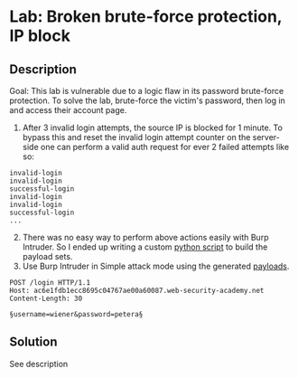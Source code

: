 # Lab: Broken brute-force protection, IP block
## Description
Goal: This lab is vulnerable due to a logic flaw in its password brute-force protection. To solve the lab, brute-force the victim's password, then log in and access their account page.

1. After 3 invalid login attempts, the source IP is blocked for 1 minute. To bypass this and reset the invalid login attempt counter on the server-side one can perform a valid auth request for ever 2 failed attempts like so:
```
invalid-login
invalid-login
successful-login
invalid-login
invalid-login
successful-login
...
```
2. There was no easy way to perform above actions easily with Burp Intruder. So I ended up writing a custom [python script](04-generate-payloads.py) to build the payload sets.
3. Use Burp Intruder in Simple attack mode using the generated [payloads](04-generated-payloads.lst).
```
POST /login HTTP/1.1
Host: ac6e1fdb1ecc8695c04767ae00a60087.web-security-academy.net
Content-Length: 30

§username=wiener&password=petera§
```

## Solution

See description

